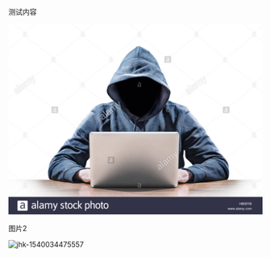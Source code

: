 测试内容

![图片测试](https://github.com/GlennChen18/oracle/blob/master/img/jhk-1540034613669.jpeg?raw=true)



图片2

![jhk-1540034475557](E:\大学课程\大3下\Oracle课程\oracle\test1\jhk-1540034475557.jpeg)